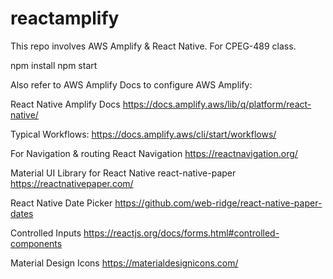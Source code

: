 # reactamplify

This repo involves AWS Amplify &amp; React Native. For CPEG-489 class.

npm install
npm start

Also refer to AWS Amplify Docs to configure AWS Amplify:

React Native Amplify Docs
https://docs.amplify.aws/lib/q/platform/react-native/

Typical Workflows:
https://docs.amplify.aws/cli/start/workflows/

For Navigation & routing
React Navigation
https://reactnavigation.org/

Material UI Library for React Native
react-native-paper
https://reactnativepaper.com/

React Native Date Picker
https://github.com/web-ridge/react-native-paper-dates

Controlled Inputs
https://reactjs.org/docs/forms.html#controlled-components

Material Design Icons
https://materialdesignicons.com/
